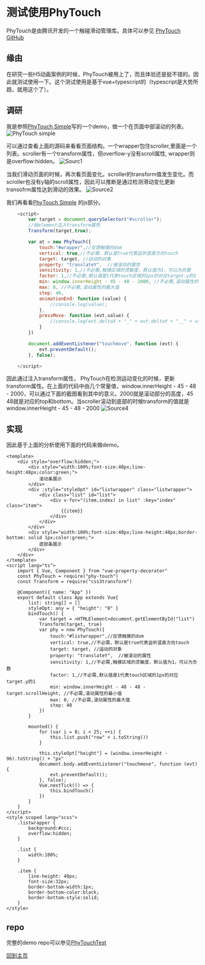# 测试使用PhyTouch
PhyTouch是由腾讯开发的一个触碰滑动管理库。具体可以参见 [PhyTouch GitHub](https://github.com/AlloyTeam/PhyTouch)
## 缘由
在研究一些H5动画案例的时候，PhyTouch被用上了，而且体验还是挺不错的。因此就测试使用一下。这个测试使用是基于vue+typescript的（typescript是大势所趋，就用这个了）。

## 调研
我是参照[PhyTouch Simple](http://alloyteam.github.io/PhyTouch/example/simple.html)写的一个demo，做一个在页面中部滚动的列表。
![PhyTouch simple](/images/PhyTouchTest/PhyTouch-Simple.png)

可以通过查看上面的源码来看看页面结构。一个wrapper包住scroller,里面是一个列表。scroller有一个transform属性，但overflow-y没有scroll属性, wrapper则是overflow:hidden。
![Sourc1](/images/PhyTouchTest/Sourc1.png)

当我们滑动页面的时候，再次看页面变化。scroller的transform值发生变化。而scroller也没有y轴的scroll属性，因此可以推断是通过检测滑动变化更新transofrm属性达到滑动的效果。
![Source2](/images/PhyTouchTest/Source2.png)

我们再看看[PhyTouch Simple](http://alloyteam.github.io/PhyTouch/example/simple.html) 的js部分。
```js
    <script>
        var target = document.querySelector("#scroller");
        //给element注入transform属性
        Transform(target,true);

        var at = new PhyTouch({
            touch:"#wrapper",//反馈触摸的dom
            vertical: true,//不必需，默认是true代表监听竖直方向touch
            target: target, //运动的对象
            property: "translateY",  //被滚动的属性
            sensitivity: 1,//不必需,触摸区域的灵敏度，默认值为1，可以为负数
            factor: 1,//不必需,默认值是1代表touch区域的1px的对应target.y的1
            min: window.innerHeight - 45 - 48 - 2000, //不必需,滚动属性的最小值
            max: 0, //不必需,滚动属性的最大值
            step: 40,
            animationEnd: function (value) {
                //console.log(value);
            },
            pressMove: function (evt,value) {
                //console.log(evt.deltaX + "_" + evt.deltaY + "__" + value);
            }
        })

        document.addEventListener("touchmove", function (evt) {
            evt.preventDefault();
        }, false);

    </script>
```
因此通过注入transform属性， PhyTouch在检测运动变化的时候，更新transform属性。在上面的代码中由几个常量值，window.innerHeight - 45 - 48 - 2000，可以通过下面的截图看到其中的意义。2000就是滚动部分的高度，45 48就是对应的top和bottom。当scroller滚动到底部的时候transform的值就是window.innerHeight - 45 - 48 - 2000
![Source4](/images/PhyTouchTest/Source4.png)

## 实现
因此基于上面的分析使用下面的代码来做demo。
```vue
<template>
    <div style="overflow:hidden;">
        <div style="width:100%;font-size:40px;line-height:48px;color:green;">
            滚动条展示
        </div>
        <div :style="styleOpt" id="listwrapper" class="listwrapper">
            <div class="list" id="list">
                <div v-for="(item,index) in list" :key="index" class="item">
                    {{item}}
                </div>
            </div>
        </div>
        <div style="width:100%;font-size:40px;line-height:48px;border-bottom: solid 1px;color:green;">
            底部条展示
        </div>
    </div>
</template>
<script lang="ts">
    import { Vue, Component } from "vue-property-decorator"
    const PhyTouch = require("phy-touch")
    const Transform = require("css3transform")

    @Component({ name: "App" })
    export default class App extends Vue{
        list: string[] = []
        styleOpt: any = { "height": "0" }
        bindTouch() {
            var target = <HTMLElement>document.getElementById("list")
            Transform(target, true)
            var phy = new PhyTouch({
                touch:"#listwrapper",//反馈触摸的dom
                vertical: true,//不必需，默认是true代表监听竖直方向touch
                target: target, //运动的对象
                property: "translateY",  //被滚动的属性
                sensitivity: 1,//不必需,触摸区域的灵敏度，默认值为1，可以为负数
                factor: 1,//不必需,默认值是1代表touch区域的1px的对应target.y的1
                min: window.innerHeight - 48 - 48 - target.scrollHeight, //不必需,滚动属性的最小值
                max: 0, //不必需,滚动属性的最大值
                step: 40
            })
        }

        mounted() {
            for (var i = 0; i < 25; ++i) {
                this.list.push("row" + i.toString())
            }

            this.styleOpt["height"] = (window.innerHeight - 96).toString() + "px"
            document.body.addEventListener("touchmove", function (evt) {
                evt.preventDefault();
            }, false);
            Vue.nextTick(() => {
                this.bindTouch()
            })
        }
    }
</script>
<style scoped lang="scss">
    .listwrapper {
        background:#ccc;
        overflow:hidden;
    }

    .list {
        width:100%;
    }

    .item {
        line-height: 40px;
        font-size:32px;
        border-bottom-width:1px;
        border-bottom-color:black;
        border-bottom-style:solid;
    }
</style>
```

## repo
完整的demo repo可以参见[PhyTouchTest](https://github.com/codetest/PhyTouchTest)

[回到主页](https://codetest.github.io/)
